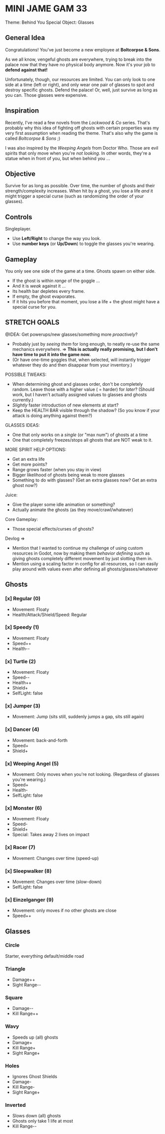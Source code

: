 # MINI JAME GAM 33


Theme: Behind You
Special Object: Glasses

## General Idea

Congratulations! You've just become a new employee at **Boltcorpse & Sons**. 

As we all know, vengeful ghosts are everywhere, trying to break into the palace now that they have no physical body anymore. Now it's your job to **defend against that!**

Unfortunately, though, our resources are limited. You can only look to one side at a time (left or right), and only wear one pair of glasses to spot and destroy specific ghosts. Defend the palace! Or, well, just survive as long as you can. Those glasses were expensive.

## Inspiration

Recently, I've read a few novels from the _Lockwood & Co_ series. That's probably why this idea of fighting off ghosts with certain properties was my very first assumption when reading the theme. That's also why the game is called _Boltcorpse & Sons_ ;)

I was also inspired by the _Weeping Angels_ from Doctor Who. Those are evil spirits that only move when you're _not looking_. In other words, they're a statue when in front of you, but when behind you ...

## Objective

Survive for as long as possible. Over time, the number of ghosts and their strength/complexity increases. When hit by a ghost, you lose a life _and_ it might trigger a special curse (such as randomizing the order of your glasses).

## Controls

Singleplayer. 
* Use **Left/Right** to change the way you look.
* Use **number keys** (or **Up/Down**) to toggle the glasses you're wearing.

## Gameplay

You only see one side of the game at a time. Ghosts spawn on either side.

* If the ghost is within _range_ of the goggle ...
* And it is _weak_ against it ...
* Its health bar depletes every frame.
* If empty, the ghost evaporates.
* If it hits you before that moment, you lose a life + the ghost might have a special curse for you.


## STRETCH GOALS

@IDEA: Get powerups/new glasses/something more _proactively_?
* Probably just by _seeing them_ for long enough, to neatly re-use the same mechanics everywhere. => **This is actually really promising, but I don't have time to put it into the game now.**
* (Or have one-time goggles that, when selected, will instantly trigger whatever they do and then disappear from your inventory.)

POSSIBLE TWEAKS:
* When determining ghost and glasses order, don't be completely random. Leave those with a higher value ( = harder) for _later_? (Should work, but I haven't actually assigned values to glasses and ghosts currently.)
* _Slightly_ faster introduction of new elements at start?
* Keep the HEALTH BAR visible through the shadow? (So you know if your attack is doing anything against them?)

GLASSES IDEAS:
* One that only works on a _single_ (or "max num") of ghosts at a time
* One that completely freezes/stops all ghosts that are NOT weak to it.

MORE SPIRIT HELP OPTIONS:
* Get an extra life
* Get more points?
* Range grows faster (when you stay in view)
* Bigger likelihood of ghosts being weak to more glasses
* Something to do with glasses? (Get an extra glasses now? Get an extra ghost now?)


Juice:
* Give the player some idle animation or something?
* Actually animate the ghosts (as they move/crawl/whatever)

Core Gameplay:
* Those special effects/curses of ghosts?

Devlog => 
* Mention that I wanted to continue my challenge of using custom resources in Godot, now by making them _behavior defining_ such as giving ghosts completely different movement by just slotting them in.
* Mention using a scaling factor in config for all resources, so I can easily play around with values even after defining all ghosts/glasses/whatever




## Ghosts

### [x] Regular (0)

* Movement: Floaty
* Health/Attack/Shield/Speed: Regular

### [x] Speedy (1)

* Movement: Floaty
* Speed++
* Health--

### [x] Turtle (2)

* Movement: Floaty
* Speed--
* Health++
* Shield+
* SelfLight: false

### [x] Jumper (3)

* Movement: Jump (sits still, suddenly jumps a gap, sits still again)

### [x] Dancer (4)

* Movement: back-and-forth
* Speed+
* Shield+

### [x] Weeping Angel (5)

* Movement: Only moves when you're not looking. (Regardless of glasses you're wearing.)
* Speed+
* Health-
* SelfLight: false

### [x] Monster (6)

* Movement: Floaty
* Speed-
* Shield+
* Special: Takes away 2 lives on impact

### [x] Racer (7)

* Movement: Changes over time (speed-up)

### [x] Sleepwalker (8)

* Movement: Changes over time (slow-down)
* SelfLight: false

### [x] Einzelganger (9)

* Movement: only moves if no other ghosts are close
* Speed++



## Glasses

### Circle

Starter, everything default/middle road

### Triangle

* Damage++
* Sight Range--

### Square

* Damage--
* Kill Range++

### Wavy

* Speeds up (all) ghosts
* Damage+
* Kill Range+
* Sight Range+

### Holes

* Ignores Ghost Shields
* Damage-
* Kill Range-
* Sight Range+

### Inverted

* Slows down (all) ghosts
* Ghosts only take 1 life at most
* Kill Range--